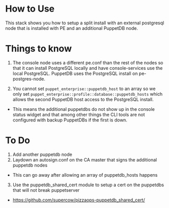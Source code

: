 # How to Use

This stack shows you how to setup a split install with an external postgresql node that is installed with PE and an additional PuppetDB node.  

# Things to know

1.  The console node uses a different pe.conf than the rest of the nodes so that it can install PostgreSQL locally and have console-services use the local PostgreSQL.  PuppetDB uses the PostgreSQL install on pe-postgres-node.  

2.  You cannot set `puppet_enterprise::puppetdb_host` to an array so we only set `puppet_enterprise::profile::database::puppetdb_hosts` which allows the second PuppetDB host access to the PostgreSQL install.
 - This means the additional puppetdbs do not show up in the console status widget and that among other things the CLI tools are not configured with backup PuppetDBs if the first is down.  

# To Do

1.  Add another puppetdb node
2.  Laydown an autosign.conf on the CA master that signs the additional puppetdb nodes
 - This can go away after allowing an array of puppetdb_hosts happens
3.  Use the puppetdb_shared_cert module to setup a cert on the puppetdbs that will not break puppetserver 
 - https://github.com/supercow/pizzaops-puppetdb_shared_cert/
